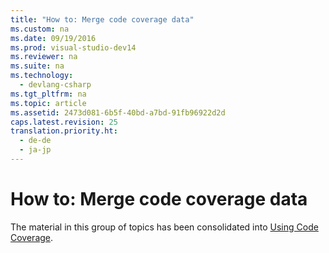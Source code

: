 ```yaml
---
title: "How to: Merge code coverage data"
ms.custom: na
ms.date: 09/19/2016
ms.prod: visual-studio-dev14
ms.reviewer: na
ms.suite: na
ms.technology: 
  - devlang-csharp
ms.tgt_pltfrm: na
ms.topic: article
ms.assetid: 2473d081-6b5f-40bd-a7bd-91fb96922d2d
caps.latest.revision: 25
translation.priority.ht: 
  - de-de
  - ja-jp
---
```

# How to: Merge code coverage data
The material in this group of topics has been consolidated into [Using Code Coverage](../vs140/Using-Code-Coverage-to-Determine-How-Much-Code-is-being-Tested.md).